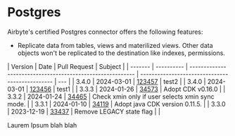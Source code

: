 # Postgres

Airbyte's certified Postgres connector offers the following features:

- Replicate data from tables, views and materilized views. Other data objects won't be replicated to
  the destination like indexes, permissions.

| Version | Date       | Pull Request                                               | Subject                                         |
| ------- | ---------- | ---------------------------------------------------------- | ----------------------------------------------- | --- |
| 3.4.0   | 2024-03-01 | [123457](https://github.com/airbytehq/airbyte/pull/123457) | test2                                           |
| 3.4.0   | 2024-03-01 | [123456](https://github.com/airbytehq/airbyte/pull/123456) | test1                                           |
| 3.3.3   | 2024-01-26 | [34573](https://github.com/airbytehq/airbyte/pull/34573)   | Adopt CDK v0.16.0                               |
| 3.3.2   | 2024-01-24 | [34465](https://github.com/airbytehq/airbyte/pull/34465)   | Check xmin only if user selects xmin sync mode. |
| 3.3.1   | 2024-01-10 | [34119](https://github.com/airbytehq/airbyte/pull/34119)   | Adopt java CDK version 0.11.5.                  |
| 3.3.0   | 2023-12-19 | [33437](https://github.com/airbytehq/airbyte/pull/33437)   | Remove LEGACY state flag                        |     |

Laurem Ipsum blah blah
